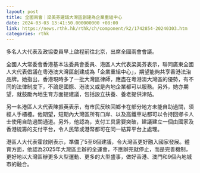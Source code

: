 ```yaml
---
layout: post
title: 全國兩會｜梁美芬建議大灣區創建為企業重組中心
date: 2024-03-03 13:41:50.000000000 +08:00
link: https://news.rthk.hk/rthk/ch/component/k2/1742854-20240303.htm
categories: rthk
---
```


多名人大代表及政協委員早上啟程前往北京，出席全國兩會會議。

全國人大常委會香港基本法委員會委員、港區人大代表梁美芬表示，聯同廣東全國人大代表倡議在粵港澳大灣區創建成為「企業重組中心」，期望能夠共享香港法治品牌。她指出，香港現時多了一批大灣區律師，應盡在粵港澳大灣區的優勢，有不同的法律制度下，不論是國際、港澳又或是內地企業都可以服務。另外，她亦期望，就鼓勵內地生育方面提建議，包括設立扶養、養老提供津貼。

另一名港區人大代表陳振英表示，有市民反映回鄉卡在部分地方未能自助過關，須經人手櫃檯。他期望，短期內大灣區所有口岸、以及高鐵車站都可以令持回鄉卡人士使用自助過關通道。另外，他認為，支付工具需要突破，建議建立一個由國家及香港統籌的支付平台，令人民幣或港幣都可在同一結算平台上處理。

港區人大代表霍啟剛表示，準備了5至6個建議，令大灣區更好融入國家發展。體育方面，他認為2025年大灣區主辦的全運會，不應辦完就停止，而是完善機制，更好地以大灣區辦更多大型運動、更多的大型盛事，做好香港、澳門和9個內地城市的融合。
